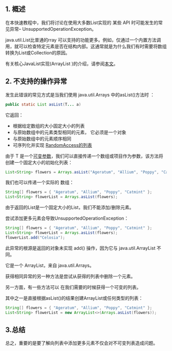 ## 1. 概述

在本快速教程中，我们将讨论在使用大多数List实现的 某些 API 时可能发生的常见异常– UnsupportedOperationException。

java.util.List比普通的rray 可以支持的功能更多。例如，仅通过一个内置方法调用，就可以检查特定元素是否在结构内部。这通常就是为什么我们有时需要将数组转换为List或Collection的原因。

有关核心JavaList实现(ArrayList )的介绍，请参阅[本文](https://www.baeldung.com/java-arraylist)。

## 2. 不支持的操作异常

发生此错误的常见方式是当我们使用 java.util.Arrays 中的asList()方法时 ：

```java
public static List asList(T... a)
```

它返回：

-   根据给定数组的大小固定大小的列表
-   与原始数组中的元素类型相同的元素， 它必须是一个对象
-    与原始数组中的元素顺序相同
-   可序列化并实现 [RandomAccess的列表](https://docs.oracle.com/en/java/javase/11/docs/api/java.base/java/util/RandomAccess.html)

由于 T 是一个[可变参数](https://www.baeldung.com/java-varargs)，我们可以直接传递一个数组或项目作为参数，该方法将创建一个固定大小的初始化列表：

```java
List<String> flowers = Arrays.asList("Ageratum", "Allium", "Poppy", "Catmint");
```

我们也可以传递一个实际的 数组：

```java
String[] flowers = { "Ageratum", "Allium", "Poppy", "Catmint" };
List<String> flowerList = Arrays.asList(flowers);
```

由于返回的List是一个固定大小的List，我们不能添加/删除元素。

尝试添加更多元素会导致UnsupportedOperationException：

```java
String[] flowers = { "Ageratum", "Allium", "Poppy", "Catmint" }; 
List<String> flowerList = Arrays.asList(flowers); 
flowerList.add("Celosia");
```

此异常的根源是返回的对象未实现 add() 操作，因为它与 java.util.ArrayList 不同。

它是一个 ArrayList，来自 java.util.Arrays。

获得相同异常的另一种方法是尝试从获得的列表中删除一个元素。

另一方面，有一些方法可以 在我们需要的时候获得一个可变的列表。

其中之一是直接根据asList()的结果创建ArrayList或任何类型的列表：

```java
String[] flowers = { "Ageratum", "Allium", "Poppy", "Catmint" }; 
List<String> flowerList = new ArrayList<>(Arrays.asList(flowers));
```

## 3.总结

总之，重要的是要了解向列表中添加更多元素不仅会对不可变列表造成问题。